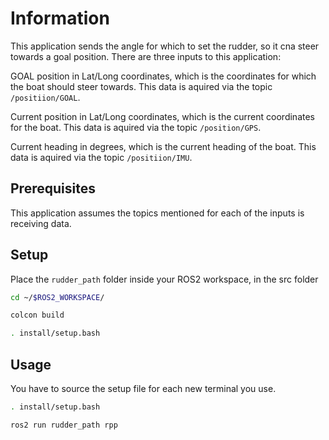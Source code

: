# Information

This application sends the angle for which to set the rudder, so it cna steer towards a goal position. There are three inputs to this application:

GOAL position in Lat/Long coordinates, which is the coordinates for which the boat should steer towards. This data is aquired via the topic `/positiion/GOAL`.

Current position in Lat/Long coordinates, which is the current coordinates for the boat. This data is aquired via the topic `/position/GPS`.

Current heading in degrees, which is the current heading of the boat. This data is aquired via the topic `/positiion/IMU`.

## Prerequisites

This application assumes the topics mentioned for each of the inputs is receiving data.

## Setup

Place the `rudder_path` folder inside your ROS2 workspace, in the src folder

```bash
cd ~/$ROS2_WORKSPACE/

colcon build

. install/setup.bash
```

## Usage

You have to source the setup file for each new terminal you use.

```bash
. install/setup.bash

ros2 run rudder_path rpp
```
